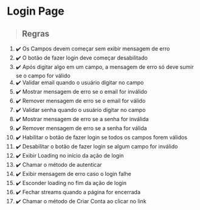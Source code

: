 # Login Page

> ## Regras
1.  ✔️ Os Campos devem começar sem exibir mensagem de erro
2.  ✔️ O botão de fazer login deve começar desabilitado
3.  ✔️ Após digitar algo em um campo, a mensagem de erro só deve sumir se o campo for válido
4.  ✔️ Validar email quando o usuário digitar no campo
5.  ✔️ Mostrar mensagem de erro se o email for inválido
6.  ✔️ Remover mensagem de erro se o email for válido
7.  ✔️ Validar senha quando o usuário digitar no campo
8.  ✔️ Mostrar mensagem de erro se a senha for inválida
9.  ✔️ Remover mensagem de erro se a senha for válida
10. ✔️ Habilitar o botão de fazer login se todos os campos forem válidos
11. ✔️ Desabilitar o botão de fazer login se algum campo for inválido
12. ✔️ Exibir Loading no início da ação de login
13. ✔️ Chamar o método de autenticar
14. ✔️ Exibir mensagem de erro caso o login falhe
15. ✔️ Esconder loading no fim da ação de login
16. ✔️ Fechar streams quando a página for encerrada
17. ✔️ Chamar o método de Criar Conta ao clicar no link